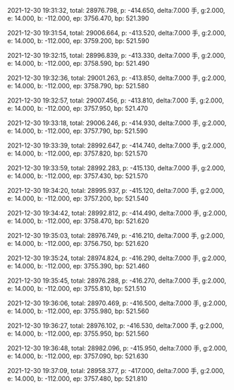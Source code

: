 2021-12-30 19:31:32, total: 28976.798, p: -414.650, delta:7.000 手, g:2.000, e: 14.000, b: -112.000, ep: 3756.470, bp: 521.390

2021-12-30 19:31:54, total: 29006.664, p: -413.520, delta:7.000 手, g:2.000, e: 14.000, b: -112.000, ep: 3759.200, bp: 521.590

2021-12-30 19:32:15, total: 28996.839, p: -413.330, delta:7.000 手, g:2.000, e: 14.000, b: -112.000, ep: 3758.590, bp: 521.490

2021-12-30 19:32:36, total: 29001.263, p: -413.850, delta:7.000 手, g:2.000, e: 14.000, b: -112.000, ep: 3758.790, bp: 521.580

2021-12-30 19:32:57, total: 29007.456, p: -413.810, delta:7.000 手, g:2.000, e: 14.000, b: -112.000, ep: 3757.950, bp: 521.470

2021-12-30 19:33:18, total: 29006.246, p: -414.930, delta:7.000 手, g:2.000, e: 14.000, b: -112.000, ep: 3757.790, bp: 521.590

2021-12-30 19:33:39, total: 28992.647, p: -414.740, delta:7.000 手, g:2.000, e: 14.000, b: -112.000, ep: 3757.820, bp: 521.570

2021-12-30 19:33:59, total: 28992.283, p: -415.130, delta:7.000 手, g:2.000, e: 14.000, b: -112.000, ep: 3757.430, bp: 521.570

2021-12-30 19:34:20, total: 28995.937, p: -415.120, delta:7.000 手, g:2.000, e: 14.000, b: -112.000, ep: 3757.200, bp: 521.540

2021-12-30 19:34:42, total: 28992.812, p: -414.490, delta:7.000 手, g:2.000, e: 14.000, b: -112.000, ep: 3758.470, bp: 521.620

2021-12-30 19:35:03, total: 28976.749, p: -416.210, delta:7.000 手, g:2.000, e: 14.000, b: -112.000, ep: 3756.750, bp: 521.620

2021-12-30 19:35:24, total: 28974.824, p: -416.290, delta:7.000 手, g:2.000, e: 14.000, b: -112.000, ep: 3755.390, bp: 521.460

2021-12-30 19:35:45, total: 28976.288, p: -416.270, delta:7.000 手, g:2.000, e: 14.000, b: -112.000, ep: 3755.810, bp: 521.510

2021-12-30 19:36:06, total: 28970.469, p: -416.500, delta:7.000 手, g:2.000, e: 14.000, b: -112.000, ep: 3755.980, bp: 521.560

2021-12-30 19:36:27, total: 28976.102, p: -416.530, delta:7.000 手, g:2.000, e: 14.000, b: -112.000, ep: 3755.950, bp: 521.560

2021-12-30 19:36:48, total: 28982.096, p: -415.950, delta:7.000 手, g:2.000, e: 14.000, b: -112.000, ep: 3757.090, bp: 521.630

2021-12-30 19:37:09, total: 28958.377, p: -417.000, delta:7.000 手, g:2.000, e: 14.000, b: -112.000, ep: 3757.480, bp: 521.810